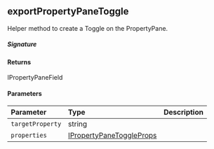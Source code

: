 ## exportPropertyPaneToggle

Helper method to create a Toggle on the PropertyPane.

##### Signature

#### Returns
IPropertyPaneField<IPropertyPaneToggleProps>

#### Parameters


| Parameter	   | Type    | Description |
|:-------------|:---------------|:------------|
| `targetProperty`    | string |  |
| `properties`    | [IPropertyPaneToggleProps](IPropertyPaneToggleProps.md) |  |

